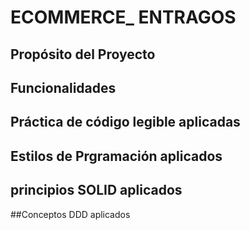 # ECOMMERCE_ ENTRAGOS
## Propósito del Proyecto
## Funcionalidades
## Práctica de código legible aplicadas
## Estilos de Prgramación aplicados
## principios SOLID aplicados
##Conceptos DDD aplicados